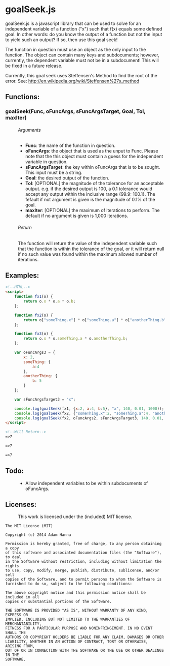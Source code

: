 # goalSeek.js

goalSeek.js is a javascript library that can be used to solve for an independent variable of a function ("x") such that f(x) equals some defined goal. In other words: do you know the output of a function but not the input to yield such an output? If so, then use this goal seek!

The function in question must use an object as the only input to the function. The object can contain many keys and subdocuments; however, currently, the dependent variable must not be in a subdocument! This will be fixed in a future release.

Currently, this goal seek uses Steffensen's Method to find the root of the error. 
See: http://en.wikipedia.org/wiki/Steffensen%27s_method

## Functions:
<dl>
  <dt><h3>goalSeek(Func, oFuncArgs, sFuncArgsTarget, Goal, Tol, maxIter)</h3>
  <dd><h6>Arguments</h6>
  <ul>
    <li><b>Func</b>: the name of the function in question.</li>
    <li><b>oFuncArgs</b>: the object that is used as the unput to Func. Please note that the this object must contain a guess for the independent variable in question.</li>
    <li><b>sFuncArgsTarget</b>: the key within oFuncArgs that is to be sought. This input must be a string.</li>
    <li><b>Goal</b>: the desired output of the function.</li>
    <li><b>Tol</b>: [OPTIONAL] the magnitude of the tolerance for an acceptable output. e.g. if the desired output is 100, a 0.1 tolerance would accept any output within the inclusive range {99.9: 100.1}. The fefault if not argument is given is the magnitude of 0.1% of the goal.</li>
    <li><b>maxIter</b>: [OPTIONAL] the maximum of iterations to perform. The default if no argument is given is 1,000 iterations.</li>
  </ul>
  <dd><h6>Return</h6>
  <dd>The function will return the value of the independent variable such that the function is within the tolerance of the goal, or it will return null if no such value was found within the maximum allowed number of iterations. 
</dl>

## Examples:
  
```html
<!--HTML-->
<script>
	function fx1(o) {
		return o.x * o.a * o.b;
	};

	function fx2(o) {
		return o["someThing.x"] * o["someThing.a"] * o["anotherThing.b"];
	};

	function fx3(o) {
		return o.x * o.someThing.a * o.anotherThing.b;
	};

	var oFuncArgs3 = {
		x: 2,
		someThing: {
			a:4
		},
		anotherThing: {
			b: 5
		}
	};

	var sFuncArgsTarget3 = "x";

	console.log(goalSeek(fx1, {x:2, a:4, b:5}, "x", 140, 0.01, 1000));
	console.log(goalSeek(fx2, {"someThing.x":2, "someThing.a":4, "anotherThing.b":5}, "someThing.x", 140, 0.01, 1000));
	console.log(goalSeek(fx2, oFuncArgs2, sFuncArgsTarget3, 140, 0.01, 1000));
</script>

<!--Will Return-->
=>7

=>7

=>7
```
## Todo:
<dl>
	<dd>
	<ul>
		<li>Allow independent variables to be within subdocuments of oFuncArgs.</li>
	</ul>
</dl>

## Licenses:
<dl><dd>This work is licensed under the (included) MIT license.
</dl>

```
The MIT License (MIT)

Copyright (c) 2014 Adam Hanna

Permission is hereby granted, free of charge, to any person obtaining a copy
of this software and associated documentation files (the "Software"), to deal
in the Software without restriction, including without limitation the rights
to use, copy, modify, merge, publish, distribute, sublicense, and/or sell
copies of the Software, and to permit persons to whom the Software is
furnished to do so, subject to the following conditions:

The above copyright notice and this permission notice shall be included in all
copies or substantial portions of the Software.

THE SOFTWARE IS PROVIDED "AS IS", WITHOUT WARRANTY OF ANY KIND, EXPRESS OR
IMPLIED, INCLUDING BUT NOT LIMITED TO THE WARRANTIES OF MERCHANTABILITY,
FITNESS FOR A PARTICULAR PURPOSE AND NONINFRINGEMENT. IN NO EVENT SHALL THE
AUTHORS OR COPYRIGHT HOLDERS BE LIABLE FOR ANY CLAIM, DAMAGES OR OTHER
LIABILITY, WHETHER IN AN ACTION OF CONTRACT, TORT OR OTHERWISE, ARISING FROM,
OUT OF OR IN CONNECTION WITH THE SOFTWARE OR THE USE OR OTHER DEALINGS IN THE
SOFTWARE.
```